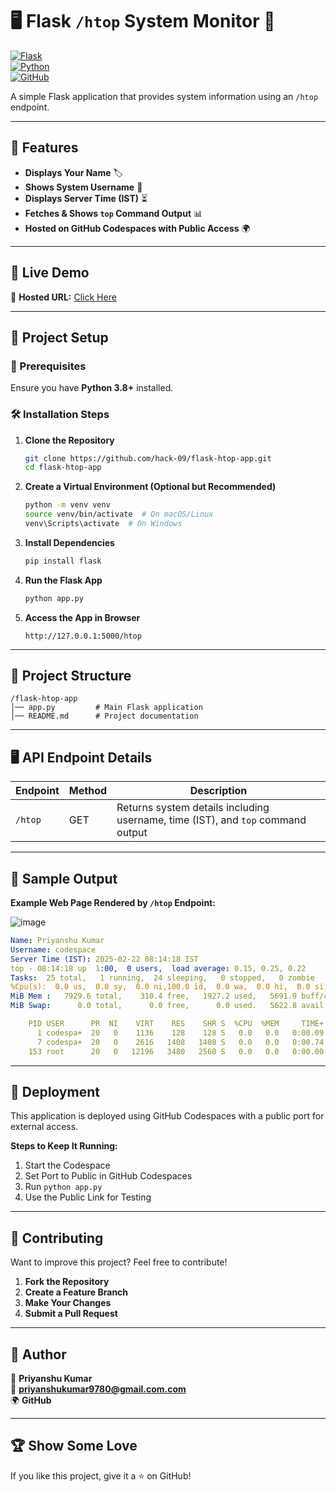 
# 🖥️ Flask `/htop` System Monitor 🚀  
[![Flask](https://img.shields.io/badge/Flask-2.0+-blue)](https://flask.palletsprojects.com/)  
[![Python](https://img.shields.io/badge/Python-3.8+-brightgreen)](https://www.python.org/)  
[![GitHub](https://img.shields.io/badge/GitHub-Repository-darkblue)](https://github.com/YOUR-USERNAME/flask-htop-app)

A simple Flask application that provides system information using an `/htop` endpoint.

---

## 📌 Features  
- **Displays Your Name** 🏷️  
- **Shows System Username** 👤  
- **Displays Server Time (IST)** ⏳  
- **Fetches & Shows `top` Command Output** 📊  
- **Hosted on GitHub Codespaces with Public Access** 🌍  

---

## 🎯 **Live Demo**
🔗 **Hosted URL:** [Click Here](https://automatic-rotary-phone-jjjxrp47q97359qj-5000.app.github.dev/htop)  

---

## 🚀 **Project Setup**

### 🔧 Prerequisites  
Ensure you have **Python 3.8+** installed.  

### 🛠️ Installation Steps
1. **Clone the Repository**  
   ```sh
   git clone https://github.com/hack-09/flask-htop-app.git
   cd flask-htop-app
   ```

2. **Create a Virtual Environment (Optional but Recommended)**
   ```sh
   python -m venv venv
   source venv/bin/activate  # On macOS/Linux
   venv\Scripts\activate  # On Windows
   ```

3. **Install Dependencies**
   ```sh
   pip install flask
   ```

4. **Run the Flask App**
   ```sh
   python app.py
   ```

5. **Access the App in Browser**
   ```
   http://127.0.0.1:5000/htop
   ```

---

## 📂 Project Structure
```
/flask-htop-app
│── app.py         # Main Flask application
│── README.md      # Project documentation
```

---

## 🖥️ API Endpoint Details
| Endpoint | Method | Description |
|----------|--------|-------------|
| `/htop`  | GET    | Returns system details including username, time (IST), and `top` command output |

---

## 📸 Sample Output
**Example Web Page Rendered by `/htop` Endpoint:**

![image](https://github.com/user-attachments/assets/bcbd3f9a-49c4-46a8-bd56-5031ea807a78)

```yaml
Name: Priyanshu Kumar
Username: codespace
Server Time (IST): 2025-02-22 08:14:18 IST
top - 08:14:18 up  1:00,  0 users,  load average: 0.15, 0.25, 0.22
Tasks:  25 total,   1 running,  24 sleeping,   0 stopped,   0 zombie
%Cpu(s):  0.0 us,  0.0 sy,  0.0 ni,100.0 id,  0.0 wa,  0.0 hi,  0.0 si,  0.0 st
MiB Mem :   7929.6 total,    310.4 free,   1927.2 used,   5691.9 buff/cache
MiB Swap:      0.0 total,      0.0 free,      0.0 used.   5622.8 avail Mem 

    PID USER      PR  NI    VIRT    RES    SHR S  %CPU  %MEM     TIME+ COMMAND
      1 codespa+  20   0    1136    128    128 S   0.0   0.0   0:00.09 docker-+
      7 codespa+  20   0    2616   1408   1408 S   0.0   0.0   0:00.74 sh
    153 root      20   0   12196   3480   2560 S   0.0   0.0   0:00.00 sshd


```

---

## 📢 Deployment
This application is deployed using GitHub Codespaces with a public port for external access.

**Steps to Keep It Running:**
1. Start the Codespace
2. Set Port to Public in GitHub Codespaces
3. Run `python app.py`
4. Use the Public Link for Testing

---

## 🤝 Contributing
Want to improve this project? Feel free to contribute!

1. **Fork the Repository**
2. **Create a Feature Branch**
3. **Make Your Changes**
4. **Submit a Pull Request**

---

## 📝 Author
👤 **Priyanshu Kumar**  
📧 **priyanshukumar9780@gmail.com.com**  
🌍 **GitHub**

---

## 🏆 Show Some Love
If you like this project, give it a ⭐ on GitHub!

